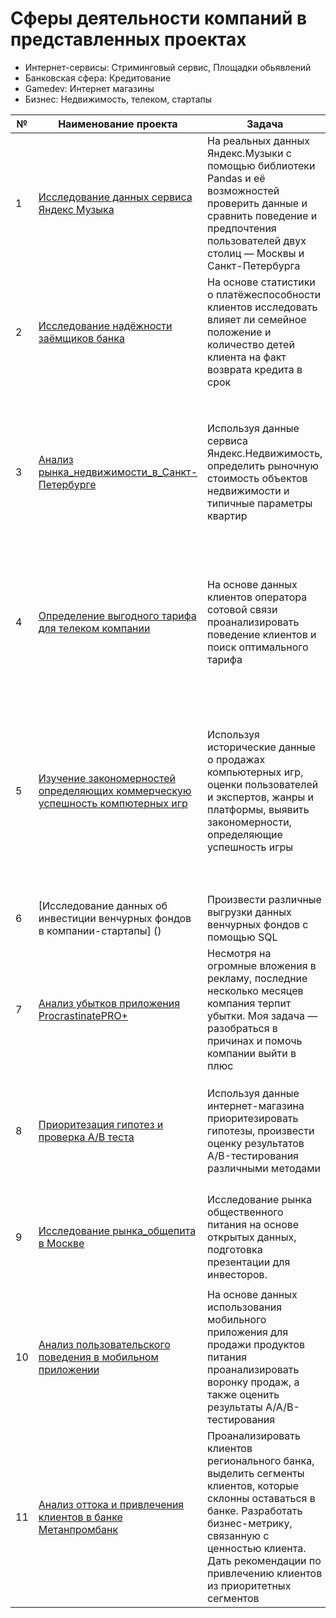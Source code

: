 # Сферы деятельности компаний в представленных проектах
- Интернет-сервисы: Стриминговый сервис, Площадки обьявлений
- Банковская сфера: Кредитование
- Gamedev: Интернет магазины
- Бизнес: Недвижимость, телеком, стартапы

| № | Наименование проекта | Задача  | Стек / Навыки |
|---|---------|-------|----------|
| 1 | [Исследование данных сервиса Яндекс Музыка](https://github.com/Dejetins/yandex_praktikum/tree/main/01_%D0%98%D1%81%D1%81%D0%BB%D0%B5%D0%B4%D0%BE%D0%B2%D0%B0%D0%BD%D0%B8%D0%B5_%D0%B4%D0%B0%D0%BD%D0%BD%D1%8B%D1%85_%D1%81%D0%B5%D1%80%D0%B2%D0%B8%D1%81%D0%B0_%D0%AF%D0%BD%D0%B4%D0%B5%D0%BA%D1%81_%D0%9C%D1%83%D0%B7%D1%8B%D0%BA%D0%B0) | На реальных данных Яндекс.Музыки c помощью библиотеки Pandas и её возможностей проверить данные и сравнить поведение и предпочтения пользователей двух столиц — Москвы и Санкт-Петербурга | `Python, Pandas` / обработка данных, проверка дубликатов, пропусков, логическая индексация, группировка, сортировка |
| 2 | [Исследование надёжности заёмщиков банка](https://github.com/Dejetins/yandex_praktikum/tree/main/02_%D0%98%D1%81%D1%81%D0%BB%D0%B5%D0%B4%D0%BE%D0%B2%D0%B0%D0%BD%D0%B8%D0%B5_%D0%BD%D0%B0%D0%B4%D1%91%D0%B6%D0%BD%D0%BE%D1%81%D1%82%D0%B8_%D0%B7%D0%B0%D1%91%D0%BC%D1%89%D0%B8%D0%BA%D0%BE%D0%B2_%D0%B1%D0%B0%D0%BD%D0%BA%D0%B0) | На основе статистики о платёжеспособности клиентов исследовать влияет ли семейное положение и количество детей клиента на факт возврата кредита в срок | `Python, Pandas` / обработка данных, проверка дубликатов, пропусков, категоризация, декомпозиция |
| 3 | [Анализ рынка_недвижимости_в_Санкт-Петербурге](https://github.com/Dejetins/yandex_praktikum/tree/main/03_%D0%90%D0%BD%D0%B0%D0%BB%D0%B8%D0%B7_%D1%80%D1%8B%D0%BD%D0%BA%D0%B0_%D0%BD%D0%B5%D0%B4%D0%B2%D0%B8%D0%B6%D0%B8%D0%BC%D0%BE%D1%81%D1%82%D0%B8_%D0%B2_%D0%A1%D0%9F%D0%91)| Используя данные сервиса Яндекс.Недвижимость, определить рыночную стоимость объектов недвижимости и типичные параметры квартир  | `Python, Pandas, Matplotlib` / исследовательский анализ данных, визуализация данных, предобработка данных, обработка данных, histogram, boxplot, scattermatrix, категоризация, scatterplot |
| 4 | [Определение выгодного тарифа для телеком компании](https://github.com/Dejetins/yandex_praktikum/tree/main/04_%D0%9E%D0%BF%D1%80%D0%B5%D0%B4%D0%B5%D0%BB%D0%B5%D0%BD%D0%B8%D0%B5_%D0%B2%D1%8B%D0%B3%D0%BE%D0%B4%D0%BD%D0%BE%D0%B3%D0%BE_%D1%82%D0%B0%D1%80%D0%B8%D1%84%D0%B0_%D0%B4%D0%BB%D1%8F_%D1%82%D0%B5%D0%BB%D0%B5%D0%BA%D0%BE%D0%BC_%D0%BA%D0%BE%D0%BC%D0%BF%D0%B0%D0%BD%D0%B8%D0%B8) |   На основе данных клиентов оператора сотовой связи проанализировать поведение клиентов и поиск оптимального тарифа | `Matplotlib, NumPy, Pandas, Python, SciPy` / описательная статистика, проверка статистических гипотез, обработка данных, histogram, boxplot, статистический тест, критерий Стьюдента |
| 5 | [Изучение закономерностей определяющих коммерческую успешность компютерных игр](https://github.com/Dejetins/yandex_praktikum/tree/main/05_%D0%98%D0%B7%D1%83%D1%87%D0%B5%D0%BD%D0%B8%D0%B5%20%D0%B7%D0%B0%D0%BA%D0%BE%D0%BD%D0%BE%D0%BC%D0%B5%D1%80%D0%BD%D0%BE%D1%81%D1%82%D0%B5%D0%B9_%D0%BE%D0%BF%D1%80%D0%B5%D0%B4%D0%B5%D0%BB%D1%8F%D1%8E%D1%89%D0%B8%D1%85_%D1%83%D1%81%D0%BF%D0%B5%D1%88%D0%BD%D0%BE%D1%81%D1%82%D1%8C_%D0%B8%D0%B3%D1%80) | Используя исторические данные о продажах компьютерных игр, оценки пользователей и экспертов, жанры и платформы, выявить закономерности, определяющие успешность игры | `Python, Pandas, NumPy, Matplotlib` / предобработка данных, исследовательский анализ данных, описательная статистика, проверка статистических гипотез, обработка данных, histogram, boxplot, статистический тест, критерий Стьюдента, piechart |
| 6 | [Исследование данных об инвестиции венчурных фондов в компании-стартапы] () | Произвести различные выгрузки данных венчурных фондов с помощью SQL | `PostgreSQL, SQL` / обработка данных, выгрузка данных|
| 7 | [Анализ убытков приложения ProcrastinatePRO+](https://github.com/Dejetins/yandex_praktikum/tree/main/07_%D0%90%D0%BD%D0%B0%D0%BB%D0%B8%D0%B7_%D1%83%D0%B1%D1%8B%D1%82%D0%BA%D0%BE%D0%B2_%D0%BF%D1%80%D0%B8%D0%BB%D0%BE%D0%B6%D0%B5%D0%BD%D0%B8%D1%8F_ProcrastinatePRO%2B) | Несмотря на огромные вложения в рекламу, последние несколько месяцев компания терпит убытки. Моя задача — разобраться в причинах и помочь компании выйти в плюс | `Python, Pandas, Matplotlib, Seaborn` / когортный анализ, юнит-экономика, продуктовые метрики, обработка данных, статистический тест, LTV, CAC, когортный анализ |
| 8 | [Приоритезация гипотез и проверка A/B теста](https://github.com/Dejetins/yandex_praktikum/tree/main/08_%D0%9F%D1%80%D0%B8%D0%BE%D1%80%D0%B8%D1%82%D0%B5%D0%B7%D0%B0%D1%86%D0%B8%D1%8F_%D0%B3%D0%B8%D0%BF%D0%BE%D1%82%D0%B5%D0%B7/%D0%BF%D1%80%D0%BE%D0%B2%D0%B5%D1%80%D0%BA%D0%B0_A/B_%D1%82%D0%B5%D1%81%D1%82%D0%B0) | Используя данные интернет-магазина приоритезировать гипотезы, произвести оценку результатов A/B-тестирования различными методами | `Python, Pandas, Matplotlib, SciPy` /  A/B-тестирование, проверка статистических гипотез, статистический тест, фреймворк, RICE, ICE |
| 9 | [Исследование рынка_общепита в Москве](https://github.com/Dejetins/yandex_praktikum/tree/main/09_%D0%98%D1%81%D1%81%D0%BB%D0%B5%D0%B4%D0%BE%D0%B2%D0%B0%D0%BD%D0%B8%D0%B5_%D1%80%D1%8B%D0%BD%D0%BA%D0%B0_%D0%BE%D0%B1%D1%89%D0%B5%D0%BF%D0%B8%D1%82%D0%B0_%D0%B2_%D0%9C%D0%BE%D1%81%D0%BA%D0%B2%D0%B5)| Исследование рынка общественного питания на основе открытых данных, подготовка презентации для инвесторов. | `Python, Pandas, Seaborn, Plotly, Folium` / обработка данных, геоаналитика, визуализация данных, создание презентаций |
| 10 | [Анализ пользовательского поведения в мобильном приложении](https://github.com/Dejetins/yandex_praktikum/tree/main/10_%D0%90%D0%BD%D0%B0%D0%BB%D0%B8%D0%B7_%D0%BF%D0%BE%D0%B2%D0%B5%D0%B4%D0%B5%D0%BD%D0%B8%D1%8F_%D0%BF%D0%BE%D0%BB%D1%8C%D0%B7%D0%BE%D0%B2%D0%B0%D1%82%D0%B5%D0%BB%D0%B5%D0%B9_%D0%B2_%D0%BC%D0%BE%D0%B1%D0%B8%D0%BB%D1%8C%D0%BD%D0%BE%D0%BC_%D0%BF%D1%80%D0%B8%D0%BB%D0%BE%D0%B6%D0%B5%D0%BD%D0%B8%D0%B8) | На основе данных использования мобильного приложения для продажи продуктов питания проанализировать воронку продаж, а также оценить результаты A/A/B-тестирования | `Matplotlib, Pandas, Plotly, Python, Seaborn` / проверка статистических гипотез,продуктовые метрики,событийная аналитика, A/B-тест, визуализация, статистический тест |
| 11 | [Анализ оттока и привлечения клиентов в банке Метанпромбанк](https://github.com/Dejetins/yandex_praktikum/tree/main/11_%D0%90%D0%BD%D0%B0%D0%BB%D0%B8%D0%B7_%D0%BE%D1%82%D1%82%D0%BE%D0%BA%D0%B0_%D0%BA%D0%BB%D0%B8%D0%B5%D0%BD%D1%82%D0%BE%D0%B2_%D0%B2_%D0%B1%D0%B0%D0%BD%D0%BA%D0%B5_%D0%9C%D0%B5%D1%82%D0%B0%D0%BD%D0%BF%D1%80%D0%BE%D0%BC%D0%B1%D0%B0%D0%BD%D0%BA) | Проанализировать клиентов регионального банка, выделить сегменты клиентов, которые склонны оставаться в банке. Разработать бизнес-метрику, связанную с ценностью клиента. Дать рекомендации по привлечению клиентов из приоритетных сегментов | `Python, Pandas, Phik, Seaborn, SciPy, Matplotlib, Numpy, Plotly`, декомпозиция задач, исследовательский анализ, предобработка данных, проверка гипотиз, сегментация пользователей | 

